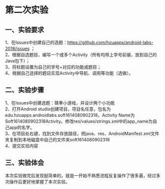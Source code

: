 # 第二次实验

## 一、实验要求
1、在Issues中创建自己的选题：https://github.com/hzuapps/android-labs-2018/issues ；<br>
2、根据自选题目，编写一个或多个Activity（所有均带上学号前缀，放到自己的Java包下）；<br>
3、将标题设置为自己的学号+对应的功能或题目；<br>
4、根据自己选择的题目实现Activity中导航、调用等功能（选做）。

## 二、实验步骤
1、在Issues中创建选题：猜拳小游戏，并设计两个小功能<br>
2、打开Android studio创建项目，项目名任意，包名为edu.hzuapps.androidlabs.soft1614080902318，Activity Name为Soft1614080902318Activity。修改res/values/strings.xml中的app_name为自己app的名字。<br>
3、在项目处右键，找到文件存放路径，把java、res、AndroidManifest.xml文件夹复制到本地磁盘中自己的文件夹soft1614080902318<br>
4、提交实验内容

## 三、实验体会
 本次实验做完后发现挺简单的，就是一开始不熟悉流程反复操作了很多遍，经过多次操作后更好地掌握了本次实验。<br>

